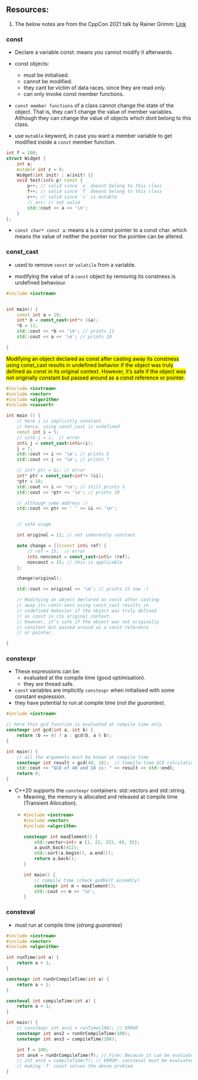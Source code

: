 ## Resources:
1. The below notes are from the CppCon 2021 talk by Rainer Grimm: [Link](https://www.youtube.com/watch?v=tA6LbPyYdco)


### const
- Declare a variable const: means you cannot modify it afterwards.

- const objects:

    - must be initialised.
    - cannot be modified.
    - they cant be victim of data races. since they are read only.
    - can only invoke const member functions.

- `const member functions` of a class cannot change the state of the object.
That is, they can't change the value of member variables. 
Although they can change the value of objects which dont belong to this class.

- use `mutable` keyword, in case you want a member variable to get modified inside a `const` member function.

```cpp
int f = 100;
struct Widget {
    int a;
    mutable int c = 0;
    Widget(int init) : a(init) {}
    void test(int& p) const {
        p++; // valid since `p` doesnt belong to this class
        f++; // valid since `f` doesnt belong to this class
        c++; // valid since `c` is mutable
        // a++; // not valid
        std::cout << a << '\n';
    }
};
```

- `const char* const a`: means a is a const pointer to a const char. which means the value of neither the pointer nor the pointee can be altered.


### const_cast
- used to remove `const` or `volatile` from a variable. 

- modifying the value of  a `const` object by removing its constness is undefined behaviour.

```cpp
#include <iostream>


int main() {
    const int a = 10;
    int* b = const_cast<int*> (&a);
    *b = 11;
    std::cout << *b << '\n'; // prints 11
    std::cout << a << '\n'; // prints 10

}
```

<mark> Modifying an object declared as const after casting away its 
constness using const_cast results in undefined behavior if the 
object was truly defined as const in its original context. However, 
it’s safe if the object was not originally constant but passed 
around as a const reference or pointer. </mark>


```cpp
#include <iostream>
#include <vector>
#include <algorithm>
#include <cassert>

int main () {
    // here i is implicitly constant
    // hence, using const_cast is undefined
    const int i = 5;
    // int& j = i;  // error
    int& j = const_cast<int&>(i);
    j = 7;
    std::cout << i << '\n'; // prints 5
    std::cout << j << '\n'; // prints 7

    // int* ptr = &i; // error
    int* ptr = const_cast<int*> (&i);
    *ptr = 10;
    std::cout << i << '\n'; // still prints 5
    std::cout << *ptr << '\n'; // prints 10

    // although same address :)
    std::cout << ptr << ' ' << &i << '\n';


    // safe usage

    int original = 11; // not inherently constant

    auto change = [](const int& ref) {
        // ref = 15;  // error
        int& nonconst = const_cast<int&> (ref);
        nonconst = 15; // this is applicable
    };

    change(original);

    std::cout << original << '\n'; // prints 15 now :)

    // Modifying an object declared as const after casting 
    // away its const-ness using const_cast results in 
    // undefined behavior if the object was truly defined 
    // as const in its original context. 
    // However, it’s safe if the object was not originally 
    // constant but passed around as a const reference 
    // or pointer.

}
```

### constexpr
- These expressions can be:
    - evaluated at the compile time (good optimisation).
    - they are thread safe.
- `const` variables are implicitly `constexpr` when initialised with some constant expression.
- they have potential to run at compile time (*not the guarantee*).

```cpp
#include <iostream>

// here this gcd function is evaluated at compile time only
constexpr int gcd(int a, int b) {
    return (b == 0) ? a : gcd(b, a % b);
}

int main() {
    // all the arguments must be known at compile time
    constexpr int result = gcd(48, 18);  // Compile-time GCD calculation
    std::cout << "GCD of 48 and 18 is: " << result << std::endl;
    return 0;
}
```
- C++20 supports the `constexpr` containers: std::vectors and std::string. 
    - Meaning, the memory is allocated and released at compile time (Transient Allocation).
    -   ```cpp
        #include <iostream>
        #include <vector>
        #include <algorithm>

        constexpr int maxElement() {
            std::vector<int> a {1, 22, 333, 44, 55};
            a.push_back(412);
            std::sort(a.begin(), a.end());
            return a.back();
        }

        int main() {
            // compile time (check godbolt assembly)
            constexpr int m = maxElement();
            std::cout << m << '\n';
        }
        ```
    
### consteval
- must run at compile time (*strong guarantee*)

```cpp
#include <iostream>
#include <vector>
#include <algorithm>

int runTime(int a) {
    return a + 1;
}

constexpr int runOrCompileTime(int a) {
    return a + 1;
}

consteval int compileTime(int a) {
    return a + 1;
}

int main() {
    // constexpr int ans1 = runTime(100); // ERROR
    constexpr int ans2 = runOrCompileTime(100);
    constexpr int ans3 = compileTime(100);

    int f = 100;
    int ans4 = runOrCompileTime(f); // Fine: Because it can be evaluated at runtime too!
    // int ans5 = compileTime(f); // ERROR: consteval must be evaluated at compile time, but `f' is not const
    // making `f' const solves the above problem
}
```

